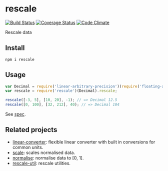 # rescale

[![Build Status](https://travis-ci.org/javiercejudo/rescale.svg)](https://travis-ci.org/javiercejudo/rescale)
[![Coverage Status](https://coveralls.io/repos/javiercejudo/rescale/badge.svg?branch=master)](https://coveralls.io/r/javiercejudo/rescale?branch=master)
[![Code Climate](https://codeclimate.com/github/javiercejudo/rescale/badges/gpa.svg)](https://codeclimate.com/github/javiercejudo/rescale)

Rescale data

## Install

    npm i rescale

## Usage

```js
var Decimal = require('linear-arbitrary-precision')(require('floating-adapter'));
var rescale = require('rescale')(Decimal).rescale;

rescale([-3, 5], [10, 20], -1); // => Decimal 12.5
rescale([0, 100], [32, 212], 40); // => Decimal 104
```

See [spec](test/spec.js).

## Related projects

- [linear-converter](https://github.com/javiercejudo/linear-converter): flexible linear converter with built in conversions for common units.
- [scale](https://github.com/javiercejudo/scale): scales normalised data.
- [normalise](https://github.com/javiercejudo/normalise): normalise data to [0, 1].
- [rescale-util](https://github.com/javiercejudo/rescale-util): rescale utilities.
